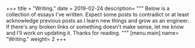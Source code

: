 +++
title = "Writing."
date = 2019-02-24
description= """
Below is a collection of essays I've written. Expect some posts to contradict or
at least acknowledge previous posts as I learn new things and grow as an
engineer. If there's any broken links or something doesn't make sense, let me
know and I'll work on updating it. Thanks for reading.
"""
[menu.main]
name= "Writing."
weight= 2
+++
